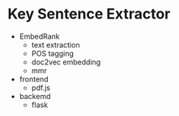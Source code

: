 # Key Sentence Extractor
- EmbedRank
    - text extraction
    - POS tagging
    - doc2vec embedding
    - mmr
- frontend
    - pdf.js
- backemd
    - flask